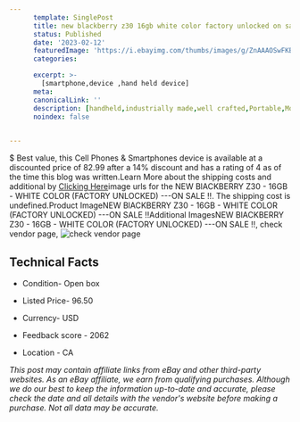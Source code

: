 ```yaml
---
      template: SinglePost
      title: new blackberry z30 16gb white color factory unlocked on sale 
      status: Published
      date: '2023-02-12'
      featuredImage: 'https://i.ebayimg.com/thumbs/images/g/ZnAAAOSwFKBjbuYS/s-l225.jpg'
      categories: 

      excerpt: >-
        [smartphone,device ,hand held device]
      meta:
      canonicalLink: ''
      description: [handheld,industrially made,well crafted,Portable,Mobile,Compact,Convenient,Lightweight,Maneuverable,Man-portable,Miniature,Carriable,Hand-held,Light,Holdable,Transportable,Mobile device,Pocket-sized,On-the-go,Wireless,Cordless,Compact size,Convenient size, smartphone,device ,hand held device]
      noindex: false

        
---
```

$
    Best value, this Cell Phones & Smartphones device is available at a discounted price of 82.99 after a 14% discount and has a rating of 4 as of the time this blog was written.Learn More about the shipping costs and additional by [Clicking Here](https://www.ebay.com/itm/403990385598?hash=item5e0fb413be%3Ag%3AZnAAAOSwFKBjbuYS&amdata=enc%3AAQAHAAAA4KviwyJm1DSXZG%2B%2F1mhPxnQhFP2fE7nRxJuuLJbCfIvjr5SENS0Y1Dx7g%2FluGq%2Fn6ep3V05NeZr%2FHO0azROoEloqX4k1kfN5cxCSvRvrA0Saz3IkPgTmGqYLcYYANzaktzVR7nH5N%2BQ05lWdzWO1k%2F47noXA4UHuQxFYC3FR3%2BwQmgI86%2Fa0B%2F7BkzSGf7uyPnQua07rAndhkCK0oo%2F8M6wlioCGWermjwfYrJs8m8jDpBYSfVmXyPohKpNHfL%2B5bi%2FyMDpZeKtt0sEMyFyTR7C6tHH3EDfNhi81cINnL82v&mkevt=1&mkcid=1&mkrid=711-53200-19255-0&campid=%253CePNCampaignId%253E&customid=%253CreferenceId%253E&toolid=10049)image urls for the NEW BlACKBERRY Z30 - 16GB - WHITE COLOR (FACTORY UNLOCKED)  ---ON SALE !!. The shipping cost is undefined.Product ImageNEW BlACKBERRY Z30 - 16GB - WHITE COLOR (FACTORY UNLOCKED)  ---ON SALE !!Additional ImagesNEW BlACKBERRY Z30 - 16GB - WHITE COLOR (FACTORY UNLOCKED)  ---ON SALE !!, check vendor page, ![check vendor page](https://origin-galleryplus.ebayimg.com/ws/web/403990385598_2_0_1/225x225.jpg,https://origin-galleryplus.ebayimg.com/ws/web/403990385598_3_0_1/225x225.jpg,https://origin-galleryplus.ebayimg.com/ws/web/403990385598_4_0_1/225x225.jpg)
    
    

 ## Technical Facts 



     
      

 - Condition- Open box 


      

 - Listed Price- 96.50 


      

 - Currency- USD 


      

 - Feedback score - 2062 


      

 - Location - CA 


      
      

 *_This post may contain affiliate links from eBay and other third-party websites. As an eBay affiliate, we earn from qualifying purchases. Although we do our best to keep the information up-to-date and accurate, please check the date and all details with the vendor's website before making a purchase. Not all data may be accurate._*



    
    
    
    
    